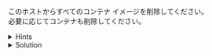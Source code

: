 このホストからすべてのコンテナ イメージを削除してください。  
必要に応じてコンテナも削除してください。

<details>
  <summary>Hints</summary>

イメージを削除するには `docker image rm` コマンドか `docker rmi` コマンドを使用します。

</details>

<details>
  <summary>Solution</summary>

すべてのコンテナを停止し削除します。
その上で、`docker image rm $(docker image ls -aq)` コマンドを実行してすべてのイメージを削除します。

</details>
